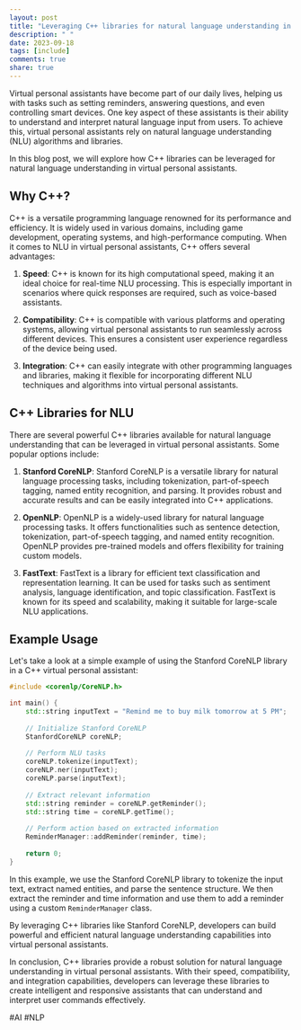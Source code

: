 ```yaml
---
layout: post
title: "Leveraging C++ libraries for natural language understanding in virtual personal assistants"
description: " "
date: 2023-09-18
tags: [include]
comments: true
share: true
---
```


Virtual personal assistants have become part of our daily lives, helping us with tasks such as setting reminders, answering questions, and even controlling smart devices. One key aspect of these assistants is their ability to understand and interpret natural language input from users. To achieve this, virtual personal assistants rely on natural language understanding (NLU) algorithms and libraries.

In this blog post, we will explore how C++ libraries can be leveraged for natural language understanding in virtual personal assistants.

## Why C++?

C++ is a versatile programming language renowned for its performance and efficiency. It is widely used in various domains, including game development, operating systems, and high-performance computing. When it comes to NLU in virtual personal assistants, C++ offers several advantages:

1. **Speed**: C++ is known for its high computational speed, making it an ideal choice for real-time NLU processing. This is especially important in scenarios where quick responses are required, such as voice-based assistants.

2. **Compatibility**: C++ is compatible with various platforms and operating systems, allowing virtual personal assistants to run seamlessly across different devices. This ensures a consistent user experience regardless of the device being used.

3. **Integration**: C++ can easily integrate with other programming languages and libraries, making it flexible for incorporating different NLU techniques and algorithms into virtual personal assistants.

## C++ Libraries for NLU

There are several powerful C++ libraries available for natural language understanding that can be leveraged in virtual personal assistants. Some popular options include:

1. **Stanford CoreNLP**: Stanford CoreNLP is a versatile library for natural language processing tasks, including tokenization, part-of-speech tagging, named entity recognition, and parsing. It provides robust and accurate results and can be easily integrated into C++ applications.

2. **OpenNLP**: OpenNLP is a widely-used library for natural language processing tasks. It offers functionalities such as sentence detection, tokenization, part-of-speech tagging, and named entity recognition. OpenNLP provides pre-trained models and offers flexibility for training custom models.

3. **FastText**: FastText is a library for efficient text classification and representation learning. It can be used for tasks such as sentiment analysis, language identification, and topic classification. FastText is known for its speed and scalability, making it suitable for large-scale NLU applications.

## Example Usage

Let's take a look at a simple example of using the Stanford CoreNLP library in a C++ virtual personal assistant:

```cpp
#include <corenlp/CoreNLP.h>

int main() {
    std::string inputText = "Remind me to buy milk tomorrow at 5 PM";
    
    // Initialize Stanford CoreNLP
    StanfordCoreNLP coreNLP;
    
    // Perform NLU tasks
    coreNLP.tokenize(inputText);
    coreNLP.ner(inputText);
    coreNLP.parse(inputText);
    
    // Extract relevant information
    std::string reminder = coreNLP.getReminder();
    std::string time = coreNLP.getTime();
    
    // Perform action based on extracted information
    ReminderManager::addReminder(reminder, time);
    
    return 0;
}
```

In this example, we use the Stanford CoreNLP library to tokenize the input text, extract named entities, and parse the sentence structure. We then extract the reminder and time information and use them to add a reminder using a custom `ReminderManager` class.

By leveraging C++ libraries like Stanford CoreNLP, developers can build powerful and efficient natural language understanding capabilities into virtual personal assistants.

In conclusion, C++ libraries provide a robust solution for natural language understanding in virtual personal assistants. With their speed, compatibility, and integration capabilities, developers can leverage these libraries to create intelligent and responsive assistants that can understand and interpret user commands effectively.

#AI #NLP